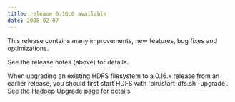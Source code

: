 ```yaml
---
title: release 0.16.0 available
date: 2008-02-07
---
```


This release contains many improvements, new features, bug fixes and
optimizations.

See the release notes (above) for details.

When upgrading an existing HDFS filesystem to a 0.16.x release from an
earlier release, you should first start HDFS with 'bin/start-dfs.sh
-upgrade'. See the [Hadoop
Upgrade](http://wiki.apache.org/hadoop/Hadoop_Upgrade) page for details.

